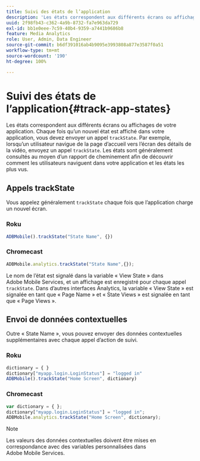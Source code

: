 ```yaml
---
title: Suivi des états de l’application
description: 'Les états correspondent aux différents écrans ou affichages dans votre application. Découvrez comment effectuer le suivi de l’état de l’application dans votre application à l’aide de l’appel trackState. '
uuid: 2f98fb43-c362-4a9b-8732-fa7e963da729
exl-id: bb1e0eee-7c59-40b4-9359-a7441b9686b8
feature: Media Analytics
role: User, Admin, Data Engineer
source-git-commit: b6df391016ab4b9095e3993808a877e3587f0a51
workflow-type: tm+mt
source-wordcount: '190'
ht-degree: 100%

---
```


# Suivi des états de l’application{#track-app-states}

Les états correspondent aux différents écrans ou affichages de votre application. Chaque fois qu’un nouvel état est affiché dans votre application, vous devez envoyer un appel `trackState`. Par exemple, lorsqu’un utilisateur navigue de la page d’accueil vers l’écran des détails de la vidéo, envoyez un appel `trackState`. Les états sont généralement consultés au moyen d’un rapport de cheminement afin de découvrir comment les utilisateurs naviguent dans votre application et les états les plus vus.

## Appels trackState

Vous appelez généralement `trackState` chaque fois que l’application charge un nouvel écran.

### Roku

```js
ADBMobile().trackState("State Name", {})
```

### Chromecast

```js
ADBMobile.analytics.trackState("State Name",{});
```

Le nom de l’état est signalé dans la variable « View State » dans Adobe Mobile Services, et un affichage est enregistré pour chaque appel `trackState`. Dans d’autres interfaces Analytics, la variable « View State » est signalée en tant que « Page Name » et « State Views » est signalée en tant que « Page Views ».

## Envoi de données contextuelles

Outre « State Name », vous pouvez envoyer des données contextuelles supplémentaires avec chaque appel d’action de suivi.

### Roku

```js
dictionary = { } 
dictionary["myapp.login.LoginStatus"] = "logged in"  
ADBMobile().trackState("Home Screen", dictionary)
```

### Chromecast

```js
var dictionary = { }; 
dictionary["myapp.login.LoginStatus"] = "logged in"; 
ADBMobile.analytics.trackState("Home Screen", dictionary); 
```

>[!NOTE]
>
>Les valeurs des données contextuelles doivent être mises en correspondance avec des variables personnalisées dans Adobe Mobile Services.
